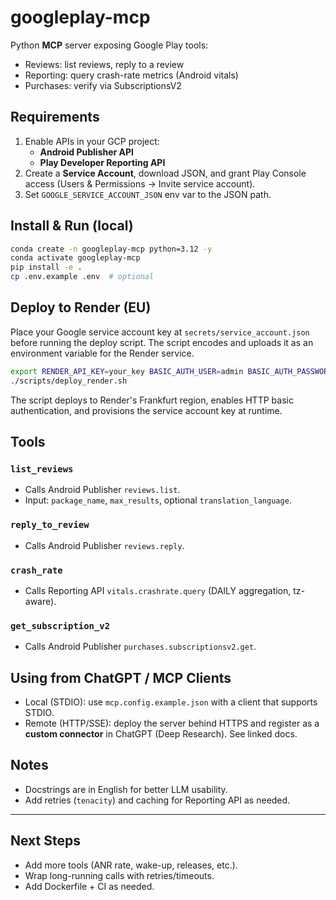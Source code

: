 # googleplay-mcp

Python **MCP** server exposing Google Play tools:

- Reviews: list reviews, reply to a review
- Reporting: query crash-rate metrics (Android vitals)
- Purchases: verify via SubscriptionsV2

## Requirements

1. Enable APIs in your GCP project:
   - **Android Publisher API**
   - **Play Developer Reporting API**
2. Create a **Service Account**, download JSON, and grant Play Console access (Users & Permissions → Invite service account).
3. Set `GOOGLE_SERVICE_ACCOUNT_JSON` env var to the JSON path.

## Install & Run (local)

```bash
conda create -n googleplay-mcp python=3.12 -y
conda activate googleplay-mcp
pip install -e .
cp .env.example .env  # optional
````


## Deploy to Render (EU)

Place your Google service account key at `secrets/service_account.json` before running the deploy script. The script encodes and uploads it as an environment variable for the Render service.

```bash
export RENDER_API_KEY=your_key BASIC_AUTH_USER=admin BASIC_AUTH_PASSWORD=secret
./scripts/deploy_render.sh
```

The script deploys to Render's Frankfurt region, enables HTTP basic authentication, and provisions the service account key at runtime.

## Tools

### `list_reviews`

* Calls Android Publisher `reviews.list`.
* Input: `package_name`, `max_results`, optional `translation_language`.

### `reply_to_review`

* Calls Android Publisher `reviews.reply`.

### `crash_rate`

* Calls Reporting API `vitals.crashrate.query` (DAILY aggregation, tz-aware).

### `get_subscription_v2`

* Calls Android Publisher `purchases.subscriptionsv2.get`.

## Using from ChatGPT / MCP Clients

* Local (STDIO): use `mcp.config.example.json` with a client that supports STDIO.
* Remote (HTTP/SSE): deploy the server behind HTTPS and register as a **custom connector** in ChatGPT (Deep Research). See linked docs.

## Notes

* Docstrings are in English for better LLM usability.
* Add retries (`tenacity`) and caching for Reporting API as needed.

---

## Next Steps

* Add more tools (ANR rate, wake-up, releases, etc.).
* Wrap long-running calls with retries/timeouts.
* Add Dockerfile + CI as needed.
